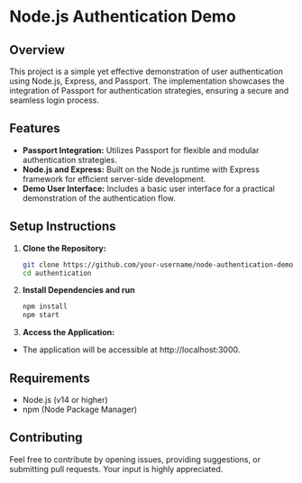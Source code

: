 # Node.js Authentication Demo

## Overview

This project is a simple yet effective demonstration of user authentication using Node.js, Express, and Passport. The implementation showcases the integration of Passport for authentication strategies, ensuring a secure and seamless login process.

## Features

- **Passport Integration:** Utilizes Passport for flexible and modular authentication strategies.
- **Node.js and Express:** Built on the Node.js runtime with Express framework for efficient server-side development.
- **Demo User Interface:** Includes a basic user interface for a practical demonstration of the authentication flow.

## Setup Instructions

1. **Clone the Repository:**
   ```bash
   git clone https://github.com/your-username/node-authentication-demo.git
   cd authentication
   ```

2. **Install Dependencies and run**
   ```bash
   npm install
   npm start
   ```

3. **Access the Application:**

- The application will be accessible at http://localhost:3000.

## Requirements
- Node.js (v14 or higher)
- npm (Node Package Manager)

## Contributing

Feel free to contribute by opening issues, providing suggestions, or submitting pull requests. Your input is highly appreciated.
